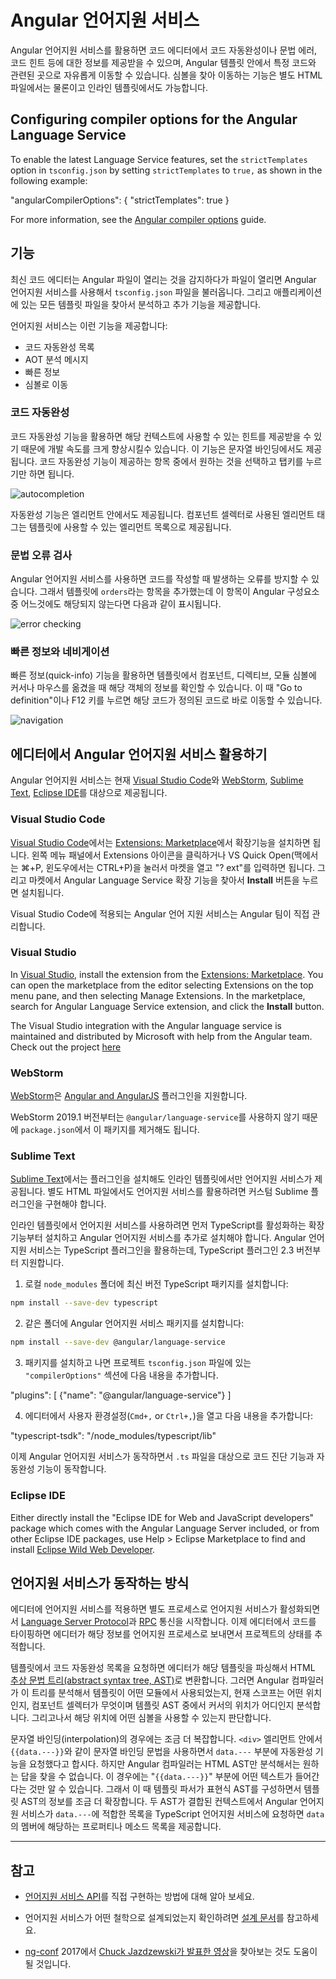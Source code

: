 <!--
# Angular Language Service
-->
# Angular 언어지원 서비스

<!--
The Angular Language Service provides code editors with a way to get completions, errors,
hints, and navigation inside Angular templates.
It works with external templates in separate HTML files, and also with in-line templates.
-->
Angular 언어지원 서비스를 활용하면 코드 에디터에서 코드 자동완성이나 문법 에러, 코드 힌트 등에 대한 정보를 제공받을 수 있으며, Angular 템플릿 안에서 특정 코드와 관련된 곳으로 자유롭게 이동할 수 있습니다.
심볼을 찾아 이동하는 기능은 별도 HTML 파일에서는 물론이고 인라인 템플릿에서도 가능합니다.


## Configuring compiler options for the Angular Language Service

To enable the latest Language Service features, set the `strictTemplates` option in `tsconfig.json` by setting `strictTemplates` to `true,` as shown in the following example:

<code-example language="json">

  "angularCompilerOptions": {
    "strictTemplates": true
  }

</code-example>

For more information, see the [Angular compiler options](guide/angular-compiler-options) guide.


<!--
## Features
-->
## 기능

<!--
Your editor autodetects that you are opening an Angular file.
It then uses the Angular Language Service to read your `tsconfig.json` file, find all the
templates you have in your application, and then provide language services for any templates that you open.

Language services include:

* Completions lists
* AOT Diagnostic messages
* Quick info
* Go to definition
-->
최신 코드 에디터는 Angular 파일이 열리는 것을 감지하다가 파일이 열리면 Angular 언어지원 서비스를 사용해서 `tsconfig.json` 파일을 불러옵니다.
그리고 애플리케이션에 있는 모든 템플릿 파일을 찾아서 분석하고 추가 기능을 제공합니다.

언어지원 서비스는 이런 기능을 제공합니다:

* 코드 자동완성 목록
* AOT 분석 메시지
* 빠른 정보
* 심볼로 이동

<!--
### Autocompletion
-->
### 코드 자동완성

<!--
Autocompletion can speed up your development time by providing you with
contextual possibilities and hints as you type.
This example shows autocomplete in an interpolation. As you type it out,
you can hit tab to complete.

<div class="lightbox">
  <img src="generated/images/guide/language-service/language-completion.gif" alt="autocompletion">
</div>

There are also completions within elements. Any elements you have as a component selector will
show up in the completion list.
-->
코드 자동완성 기능을 활용하면 해당 컨텍스트에 사용할 수 있는 힌트를 제공받을 수 있기 때문에 개발 속도를 크게 향상시킬수 있습니다.
이 기능은 문자열 바인딩에서도 제공됩니다.
코드 자동완성 기능이 제공하는 항목 중에서 원하는 것을 선택하고 탭키를 누르기만 하면 됩니다.

<div class="lightbox">
  <img src="generated/images/guide/language-service/language-completion.gif" alt="autocompletion">
</div>

자동완성 기능은 엘리먼트 안에서도 제공됩니다.
컴포넌트 셀렉터로 사용된 엘리먼트 태그는 템플릿에 사용할 수 있는 엘리먼트 목록으로 제공됩니다.

<!--
### Error checking
-->
### 문법 오류 검사

<!--
The Angular Language Service can forewarn you of mistakes in your code.
In this example, Angular doesn't know what `orders` is or where it comes from.
-->
Angular 언어지원 서비스를 사용하면 코드를 작성할 때 발생하는 오류를 방지할 수 있습니다.
그래서 템플릿에 `orders`라는 항목을 추가했는데 이 항목이 Angular 구성요소 중 어느것에도 해당되지 않는다면 다음과 같이 표시됩니다.

<div class="lightbox">
  <img src="generated/images/guide/language-service/language-error.gif" alt="error checking">
</div>


<!--
### Quick info and navigation
-->
### 빠른 정보와 네비게이션

<!--
The quick-info feature allows you to hover to see where components, directives, and modules come from.
You can then click "Go to definition" or press F12 to go directly to the definition.
-->
빠른 정보(quick-info) 기능을 활용하면 템플릿에서 컴포넌트, 디렉티브, 모듈 심볼에 커서나 마우스를 옮겼을 때 해당 객체의 정보를 확인할 수 있습니다.
이 때 "Go to definition"이나 F12 키를 누르면 해당 코드가 정의된 코드로 바로 이동할 수 있습니다.

<div class="lightbox">
  <img src="generated/images/guide/language-service/language-navigation.gif" alt="navigation">
</div>


<!--
## Angular Language Service in your editor
-->
## 에디터에서 Angular 언어지원 서비스 활용하기

<!--
Angular Language Service is currently available as an extension for [Visual Studio Code](https://code.visualstudio.com/),
[WebStorm](https://www.jetbrains.com/webstorm), [Sublime Text](https://www.sublimetext.com/) and [Eclipse IDE](https://www.eclipse.org/eclipseide/).
-->
Angular 언어지원 서비스는 현재 [Visual Studio Code](https://code.visualstudio.com/)와 [WebStorm](https://www.jetbrains.com/webstorm), [Sublime Text](https://www.sublimetext.com/), [Eclipse IDE](https://www.eclipse.org/eclipseide/)를 대상으로 제공됩니다.


### Visual Studio Code

<!--
In [Visual Studio Code](https://code.visualstudio.com/), install the extension from the [Extensions: Marketplace](https://marketplace.visualstudio.com/items?itemName=Angular.ng-template). You can open the marketplace from the editor using the Extensions icon on the left menu pane, or use VS Quick Open (⌘+P on Mac, CTRL+P on Windows) and type "? ext". In the marketplace, search for Angular Language Service extension, and click the **Install** button.

The Visual Studio Code integration with the Angular language service is maintained and distributed by the Angular team.
-->
[Visual Studio Code](https://code.visualstudio.com/)에서는 [Extensions: Marketplace](https://marketplace.visualstudio.com/items?itemName=Angular.ng-template)에서 확장기능을 설치하면 됩니다.
왼쪽 메뉴 패널에서 Extensions 아이콘을 클릭하거나 VS Quick Open(맥에서는 ⌘+P, 윈도우에서는 CTRL+P)을 눌러서 마켓을 열고 "? ext"를 입력하면 됩니다.
그리고 마켓에서 Angular Language Service 확장 기능을 찾아서 **Install** 버튼을 누르면 설치됩니다.

Visual Studio Code에 적용되는 Angular 언어 지원 서비스는 Angular 팀이 직접 관리합니다.


### Visual Studio

In [Visual Studio](https://visualstudio.microsoft.com/), install the extension from the [Extensions: Marketplace](https://marketplace.visualstudio.com/items?itemName=TypeScriptTeam.AngularLanguageService). You can open the marketplace from the editor selecting Extensions on the top menu pane, and then selecting Manage Extensions. In the marketplace, search for Angular Language Service extension, and click the **Install** button.

The Visual Studio integration with the Angular language service is maintained and distributed by Microsoft with help from the Angular team. Check out the project [here](https://github.com/microsoft/vs-ng-language-service)


### WebStorm

<!--
In [WebStorm](https://www.jetbrains.com/webstorm/), enable the plugin [Angular and AngularJS](https://plugins.jetbrains.com/plugin/6971-angular-and-angularjs).

Since WebStorm 2019.1, the `@angular/language-service` is not required anymore and should be removed from your `package.json`.
-->
[WebStorm](https://www.jetbrains.com/webstorm/)은 [Angular and AngularJS](https://plugins.jetbrains.com/plugin/6971-angular-and-angularjs) 플러그인을 지원합니다.

WebStorm 2019.1 버전부터는 `@angular/language-service`를 사용하지 않기 때문에 `package.json`에서 이 패키지를 제거해도 됩니다.


### Sublime Text

<!--
In [Sublime Text](https://www.sublimetext.com/), the Language Service supports only in-line templates when installed as a plug-in.
You need a custom Sublime plug-in (or modifications to the current plug-in) for completions in HTML files.

To use the Language Service for in-line templates, you must first add an extension to allow TypeScript, then install the Angular Language Service plug-in. Starting with TypeScript 2.3, TypeScript has a plug-in model that the language service can use.

1. Install the latest version of TypeScript in a local `node_modules` directory:

```sh
npm install --save-dev typescript
```

2. Install the Angular Language Service package in the same location:

```sh
npm install --save-dev @angular/language-service
```

3. Once the package is installed,  add the following to the `"compilerOptions"` section of your project's `tsconfig.json`.

<code-example language="json" header="tsconfig.json">
  "plugins": [
      {"name": "@angular/language-service"}
  ]
</code-example>

4. In your editor's user preferences (`Cmd+,` or `Ctrl+,`), add the following:

<code-example language="json" header="Sublime Text user preferences">
"typescript-tsdk": "<path to your folder>/node_modules/typescript/lib"
</code-example>

This allows the Angular Language Service to provide diagnostics and completions in `.ts` files.
-->
[Sublime Text](https://www.sublimetext.com/)에서는 플러그인을 설치해도 인라인 템플릿에서만 언어지원 서비스가 제공됩니다.
별도 HTML 파일에서도 언어지원 서비스를 활용하려면 커스텀 Sublime 플러그인을 구현해야 합니다.

인라인 템플릿에서 언어지원 서비스를 사용하려면 먼저 TypeScript를 활성화하는 확장 기능부터 설치하고 Angular 언어지원 서비스를 추가로 설치해야 합니다.
Angular 언어지원 서비스는 TypeScript 플러그인을 활용하는데, TypeScript 플러그인 2.3 버전부터 지원합니다.

1. 로컬 `node_modules` 폴더에 최신 버전 TypeScript 패키지를 설치합니다:

```sh
npm install --save-dev typescript
```

2. 같은 폴더에 Angular 언어지원 서비스 패키지를 설치합니다:

```sh
npm install --save-dev @angular/language-service
```

3. 패키지를 설치하고 나면 프로젝트 `tsconfig.json` 파일에 있는 `"compilerOptions"` 섹션에 다음 내용을 추가합니다.

<code-example language="json" header="tsconfig.json">
  "plugins": [
      {"name": "@angular/language-service"}
  ]
</code-example>

4. 에디터에서 사용자 환경설정(`Cmd+,` or `Ctrl+,`)을 열고 다음 내용을 추가합니다:

<code-example language="json" header="Sublime Text user preferences">
"typescript-tsdk": "<path to your folder>/node_modules/typescript/lib"
</code-example>

이제 Angular 언어지원 서비스가 동작하면서 `.ts` 파일을 대상으로 코드 진단 기능과 자동완성 기능이 동작합니다.


### Eclipse IDE

Either directly install the "Eclipse IDE for Web and JavaScript developers" package which comes with the Angular Language Server included, or from other Eclipse IDE packages, use Help > Eclipse Marketplace to find and install [Eclipse Wild Web Developer](https://marketplace.eclipse.org/content/wild-web-developer-html-css-javascript-typescript-nodejs-angular-json-yaml-kubernetes-xml).


<!--
## How the Language Service works
-->
## 언어지원 서비스가 동작하는 방식

<!--
When you use an editor with a language service, the editor starts a separate language-service process
and communicates with it through an [RPC](https://en.wikipedia.org/wiki/Remote_procedure_call), using the [Language Server Protocol](https://microsoft.github.io/language-server-protocol/).
When you type into the editor, the editor sends information to the language-service process to
track the state of your project.

When you trigger a completion list within a template, the editor first parses the template into an
HTML [abstract syntax tree (AST)](https://en.wikipedia.org/wiki/Abstract_syntax_tree).
The Angular compiler interprets that tree to determine the context: which module the template is part of, the current scope, the component selector, and where your cursor is in the template AST. It can then determine the symbols that could potentially be at that position..

It's a little more involved if you are in an interpolation.
If you have an interpolation of `{{data.---}}` inside a `div` and need the completion list after `data.---`, the compiler can't use the HTML AST to find the answer.
The HTML AST can only tell the compiler that there is some text with the characters "`{{data.---}}`".
That's when the template parser produces an expression AST, which resides within the template AST.
The Angular Language Services then looks at `data.---` within its context, asks the TypeScript Language Service what the members of `data` are, and returns the list of possibilities.
-->
에디터에 언어지원 서비스를 적용하면 별도 프로세스로 언어지원 서비스가 활성화되면서 [Language Server Protocol](https://microsoft.github.io/language-server-protocol/)과 [RPC](https://en.wikipedia.org/wiki/Remote_procedure_call) 통신을 시작합니다.
이제 에디터에서 코드를 타이핑하면 에디터가 해당 정보를 언어지원 프로세스로 보내면서 프로젝트의 상태를 추적합니다.

템플릿에서 코드 자동완성 목록을 요청하면 에디터가 해당 템플릿을 파싱해서 HTML [추상 문법 트리(abstract syntax tree, AST)](https://en.wikipedia.org/wiki/Abstract_syntax_tree)로 변환합니다.
그러면 Angular 컴파일러가 이 트리를 분석해서 템플릿이 어떤 모듈에서 사용되었는지, 현재 스코프는 어떤 위치인지, 컴포넌트 셀렉터가 무엇이며 템플릿 AST 중에서 커서의 위치가 어디인지 분석합니다.
그리고나서 해당 위치에 어떤 심볼을 사용할 수 있는지 판단합니다.

문자열 바인딩(interpolation)의 경우에는 조금 더 복잡합니다.
`<div>` 엘리먼트 안에서 `{{data.---}}`와 같이 문자열 바인딩 문법을 사용하면서 `data.---` 부분에 자동완성 기능을 요청했다고 합시다.
하지만 Angular 컴파일러는 HTML AST만 분석해서는 원하는 답을 찾을 수 없습니다.
이 경우에는 "`{{data.---}}`" 부분에 어떤 텍스트가 들어간다는 것만 알 수 있습니다.
그래서 이 때 템플릿 파서가 표현식 AST를 구성하면서 템플릿 AST의 정보를 조금 더 확장합니다.
두 AST가 결합된 컨텍스트에서 Angular 언어지원 서비스가 `data.---`에 적합한 목록을  TypeScript 언어지원 서비스에 요청하면 `data`의 멤버에 해당하는 프로퍼티나 메소드 목록을 제공합니다.

<hr>

<!--
## More information
-->
## 참고

<!--
* For more in-depth information on the implementation, see the
[Angular Language Service API](https://github.com/angular/angular/blob/master/packages/language-service/src/types.ts).

* For more on the design considerations and intentions, see [design documentation here](https://github.com/angular/vscode-ng-language-service/wiki/Design).

* See also [Chuck Jazdzewski's presentation](https://www.youtube.com/watch?v=ez3R0Gi4z5A&t=368s) on the Angular Language Service from [ng-conf](https://www.ng-conf.org/) 2017.
-->
* [언어지원 서비스 API](https://github.com/angular/angular/blob/master/packages/language-service/src/types.ts)를 직접 구현하는 방법에 대해 알아 보세요.

* 언어지원 서비스가 어떤 철학으로 설계되었는지 확인하려면 [설계 문서](https://github.com/angular/vscode-ng-language-service/wiki/Design)를 참고하세요.

* [ng-conf](https://www.ng-conf.org/) 2017에서 [Chuck Jazdzewski가 발표한 영상](https://www.youtube.com/watch?v=ez3R0Gi4z5A&t=368s)을 찾아보는 것도 도움이 될 것입니다.